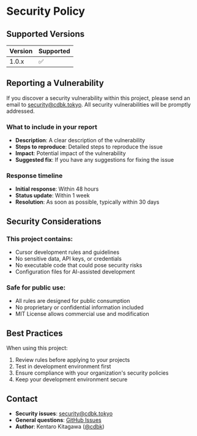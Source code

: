 # Security Policy

## Supported Versions

| Version | Supported          |
| ------- | ------------------ |
| 1.0.x   | :white_check_mark: |

## Reporting a Vulnerability

If you discover a security vulnerability within this project, please send an email to [security@cdbk.tokyo](mailto:security@cdbk.tokyo). All security vulnerabilities will be promptly addressed.

### What to include in your report

- **Description**: A clear description of the vulnerability
- **Steps to reproduce**: Detailed steps to reproduce the issue
- **Impact**: Potential impact of the vulnerability
- **Suggested fix**: If you have any suggestions for fixing the issue

### Response timeline

- **Initial response**: Within 48 hours
- **Status update**: Within 1 week
- **Resolution**: As soon as possible, typically within 30 days

## Security Considerations

### This project contains:
- Cursor development rules and guidelines
- No sensitive data, API keys, or credentials
- No executable code that could pose security risks
- Configuration files for AI-assisted development

### Safe for public use:
- All rules are designed for public consumption
- No proprietary or confidential information included
- MIT License allows commercial use and modification

## Best Practices

When using this project:
1. Review rules before applying to your projects
2. Test in development environment first
3. Ensure compliance with your organization's security policies
4. Keep your development environment secure

## Contact

- **Security issues**: [security@cdbk.tokyo](mailto:security@cdbk.tokyo)
- **General questions**: [GitHub Issues](https://github.com/cdbk/cursor_user_rules/issues)
- **Author**: Kentaro Kitagawa ([@cdbk](https://github.com/cdbk)) 